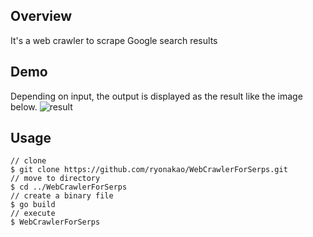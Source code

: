 ## Overview

It's a web crawler to scrape Google search results
## Demo

Depending on input, the output is displayed as the result like the image below.
![result](https://github.com/ryonakao/WebCrawlerForSerps/blob/master/media/demo.gif)

## Usage

```
// clone
$ git clone https://github.com/ryonakao/WebCrawlerForSerps.git
// move to directory
$ cd ../WebCrawlerForSerps
// create a binary file
$ go build
// execute
$ WebCrawlerForSerps
```
